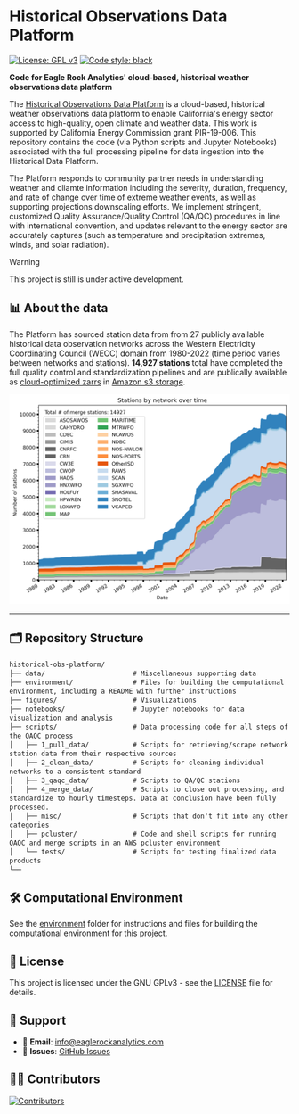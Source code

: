 # Historical Observations Data Platform 
[![License: GPL v3](https://img.shields.io/badge/License-GPLv3-blue.svg)](https://www.gnu.org/licenses/gpl-3.0)
[![Code style: black](https://img.shields.io/badge/code%20style-black-000000.svg)](https://github.com/psf/black)

**Code for Eagle Rock Analytics' cloud-based, historical weather observations data platform**

The [Historical Observations Data Platform](https://eaglerockanalytics.com/project/historical-observations-data-platform/) is a cloud-based, historical weather observations data platform to enable California's energy sector access to high-quality, open climate and weather data. This work is supported by California Energy Commission grant PIR-19-006. This repository contains the code (via Python scripts and Jupyter Notebooks) associated with the full processing pipeline for data ingestion into the Historical Data Platform.

The Platform responds to community partner needs in understanding weather and cliamte information including the severity, duration, frequency, and rate of change over time of extreme weather events, as well as supporting projections downscaling efforts. We implement stringent, customized Quality Assurance/Quality Control (QA/QC) procedures in line with international convention, and updates relevant to the energy sector are accurately captures (such as temperature and precipitation extremes, winds, and solar radiation). 

> [!WARNING]
> This project is still is under active development.

## 📊 About the data 
The Platform has sourced station data from from 27 publicly available historical data observation networks across the Western Electricity Coordinating Council (WECC) domain from 1980-2022 (time period varies between networks and stations). **14,927 stations** total have completed the full quality control and standardization pipelines and are publically available as [cloud-optimized zarrs](https://zarr.dev/) in [Amazon s3 storage](https://cadcat.s3.amazonaws.com/index.html#histwxstns/). 

<img src="figures/merge_stations_over_time.png" alt="Merge stations over time" width="600"/>

---

## 🗂 Repository Structure

```text
historical-obs-platform/
├── data/                      # Miscellaneous supporting data
├── environment/               # Files for building the computational environment, including a README with further instructions
├── figures/                   # Visualizations
├── notebooks/                 # Jupyter notebooks for data visualization and analysis 
├── scripts/                   # Data processing code for all steps of the QAQC process 
│   ├── 1_pull_data/           # Scripts for retrieving/scrape network station data from their respective sources 
│   ├── 2_clean_data/          # Scripts for cleaning individual networks to a consistent standard
│   ├── 3_qaqc_data/           # Scripts to QA/QC stations 
│   ├── 4_merge_data/          # Scripts to close out processing, and standardize to hourly timesteps. Data at conclusion have been fully processed.
│   ├── misc/                  # Scripts that don't fit into any other categories
│   ├── pcluster/              # Code and shell scripts for running QAQC and merge scripts in an AWS pcluster environment 
│   └── tests/                 # Scripts for testing finalized data products
└──    
```

## 🛠️ Computational Environment 

See the [environment](https://github.com/Eagle-Rock-Analytics/historical-obs-platform/tree/main/environment) folder for instructions and files for building the computational environment for this project. 

## 🔏 License

This project is licensed under the GNU GPLv3 - see the [LICENSE](LICENSE) file for details.

## 🙋 Support

- 📧 **Email**: [info@eaglerockanalytics.com](mailto:info@eaglerockanalytics.com)
- 🐛 **Issues**: [GitHub Issues](https://github.com/Eagle-Rock-Analytics/historical-obs-platform/issues)

## 🧑‍💻 Contributors

[![Contributors](https://contrib.rocks/image?repo=Eagle-Rock-Analytics/historical-obs-platform)](https://github.com/Eagle-Rock-Analytics/historical-obs-platform/graphs/contributors)
